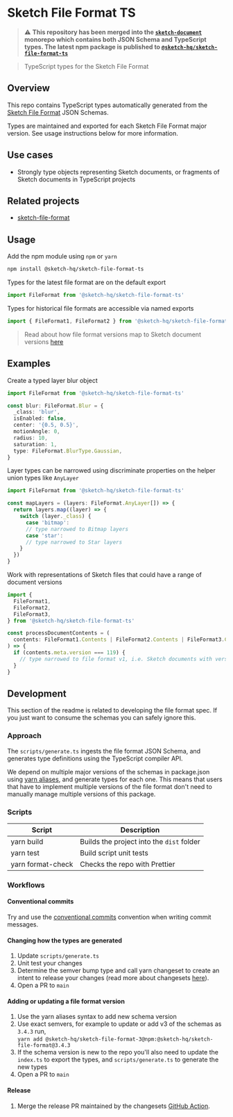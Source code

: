 # Sketch File Format TS

> ⚠️ **This repository has been merged into the [`sketch-document`](https://github.com/sketch-hq/sketch-document) monorepo which contains both JSON Schema and TypeScript types. The latest npm package is published to [`@sketch-hq/sketch-file-format-ts`](https://www.npmjs.com/package/@sketch-hq/sketch-file-format-ts)** 

> TypeScript types for the Sketch File Format

## Overview

This repo contains TypeScript types automatically generated from the
[Sketch File Format](https://github.com/sketch-hq/sketch-file-format) JSON
Schemas.

Types are maintained and exported for each Sketch File Format major version. See
usage instructions below for more information.

## Use cases

- Strongly type objects representing Sketch documents, or fragments of Sketch
  documents in TypeScript projects

## Related projects

- [sketch-file-format](https://github.com/sketch-hq/sketch-file-format)

## Usage

Add the npm module using `npm` or `yarn`

```sh
npm install @sketch-hq/sketch-file-format-ts
```

Types for the latest file format are on the default export

```typescript
import FileFormat from '@sketch-hq/sketch-file-format-ts'
```

Types for historical file formats are accessible via named exports

```typescript
import { FileFormat1, FileFormat2 } from '@sketch-hq/sketch-file-format-ts'
```

> Read about how file format versions map to Sketch document versions
> [here](https://github.com/sketch-hq/sketch-file-format)

## Examples

Create a typed layer blur object

```typescript
import FileFormat from '@sketch-hq/sketch-file-format-ts'

const blur: FileFormat.Blur = {
  _class: 'blur',
  isEnabled: false,
  center: '{0.5, 0.5}',
  motionAngle: 0,
  radius: 10,
  saturation: 1,
  type: FileFormat.BlurType.Gaussian,
}
```

Layer types can be narrowed using discriminate properties on the helper union
types like `AnyLayer`

```typescript
import FileFormat from '@sketch-hq/sketch-file-format-ts'

const mapLayers = (layers: FileFormat.AnyLayer[]) => {
  return layers.map((layer) => {
    switch (layer._class) {
      case 'bitmap':
      // type narrowed to Bitmap layers
      case 'star':
      // type narrowed to Star layers
    }
  })
}
```

Work with representations of Sketch files that could have a range of document
versions

```typescript
import {
  FileFormat1,
  FileFormat2,
  FileFormat3,
} from '@sketch-hq/sketch-file-format-ts'

const processDocumentContents = (
  contents: FileFormat1.Contents | FileFormat2.Contents | FileFormat3.Contents,
) => {
  if (contents.meta.version === 119) {
    // type narrowed to file format v1, i.e. Sketch documents with version 119
  }
}
```

## Development

This section of the readme is related to developing the file format spec. If you
just want to consume the schemas you can safely ignore this.

### Approach

The `scripts/generate.ts` ingests the file format JSON Schema, and generates
type definitions using the TypeScript compiler API.

We depend on multiple major versions of the schemas in package.json using
[yarn aliases](https://classic.yarnpkg.com/en/docs/cli/add/#toc-yarn-add-alias),
and generate types for each one. This means that users that have to implement
multiple versions of the file format don't need to manually manage multiple
versions of this package.

### Scripts

| Script            | Description                               |
| ----------------- | ----------------------------------------- |
| yarn build        | Builds the project into the `dist` folder |
| yarn test         | Build script unit tests                   |
| yarn format-check | Checks the repo with Prettier             |

### Workflows

#### Conventional commits

Try and use the
[conventional commits](https://www.conventionalcommits.org/en/v1.0.0/)
convention when writing commit messages.

#### Changing how the types are generated

1. Update `scripts/generate.ts`
1. Unit test your changes
1. Determine the semver bump type and call yarn changeset to create an intent to
   release your changes (read more about changesets
   [here](https://github.com/atlassian/changesets)).
1. Open a PR to `main`

#### Adding or updating a file format version

1. Use the yarn aliases syntax to add new schema version
1. Use exact semvers, for example to update or add v3 of the schemas as `3.4.3`
   run,<br/>`yarn add @sketch-hq/sketch-file-format-3@npm:@sketch-hq/sketch-file-format@3.4.3`
1. If the schema version is new to the repo you'll also need to update the
   `index.ts` to export the types, and `scripts/generate.ts` to generate the new
   types
1. Open a PR to `main`

#### Release

1. Merge the release PR maintained by the changesets
   [GitHub Action](https://github.com/changesets/action).
